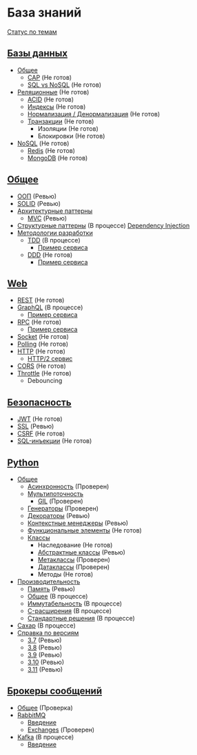 # База знаний
[Статус по темам](STATUS.md)

## [Базы данных](database)
* [Общее](database/common)
  * [CAP](database/common/cap.md) (Не готов)
  * [SQL vs NoSQL](database/common/sql-vs-no-sql.md) (Не готов)
* [Реляционные](database/relational/) (Не готов)
  * [ACID](database/relational/acid.md) (Не готов)
  * [Индексы](database/relational/indexes.md) (Не готов)
  * [Нормализация / Денормализация](database/relational/normal.md) (Не готов)
  * [Транзакции](database/relational/transactions.md) (Не готов)
    * Изоляции (Не готов)
    * Блокировки (Не готов)
* [NoSQL](database/no-sql) (Не готов)
  * [Redis](database/no-sql/redis.md) (Не готов)
  * [MongoDB](database/no-sql/mongo-db.md) (Не готов)


## [Общее](common)
* [ООП](common/oop/init.md) (Ревью)
* [SOLID](common/solid.md) (Ревью)
* [Архитектурные паттерны](common/architecture-patterns)
  * [MVC](common/architecture-patterns/mvc.md) (Ревью)
* [Структурные паттерны](common/structure-patterns) (В процессе)
    [Dependency Injection](common/structure-patterns/di.md)
* [Методологии разработки](common/methodology)
  * [TDD](common/methodology/tdd.md) (В процессе)
    * [Пример сервиса](common/methodology/tdd-service)
  * [DDD](common/methodology/ddd.md) (Не готов)
    * [Пример сервиса](common/methodology/ddd-service)

## [Web](web)
* [REST](web/rest.md) (Не готов)
* [GraphQL](web/graphql.md) (В процессе)
  * [Пример сервиса](web/graphql-service)
* [RPC](web/rpc.md) (Не готов)
  * [Пример сервиса](web/rpc-service)
* [Socket](web/socket.md) (Не готов)
* [Polling](web/polling.md) (Не готов)
* [HTTP](web/http.md) (Не готов)
  * [HTTP/2 сервис](web/http2.0-service)
* [CORS](web/cors.md) (Не готов)
* [Throttle](web/throttle.md) (Не готов)
  * Debouncing

## [Безопасность](security)
* [JWT](security/jwt.md) (Не готов)
* [SSL](security/ssl.md) (Ревью)
* [CSRF](security/csrf.md) (Не готов)
* [SQL-инъекции](security/sql-injections.md) (Не готов)

## [Python](python)
* [Общее](python/common)
  * [Асинхронность](python/common/async.md) (Проверен)
  * [Мультипоточность](python/common/threading)
    * [GIL](python/common/threading/gil.md) (Проверен)
  * [Генераторы](python/common/generators.md) (Проверен)
  * [Декораторы](python/common/decorators.md) (Ревью)
  * [Контекстные менеджеры](python/common/context-manager.md) (Ревью)
  * [Функциональные элементы](python/common/functional.md) (Не готов)
  * [Классы](python/common/classes)
    * Наследование (Не готов)
    * [Абстрактные классы](python/common/classes/abstract_base_classes.md) (Ревью)
    * [Метаклассы](python/common/classes/metaclasses.md) (Проверен)
    * [Датаклассы](python/common/classes/dataclasses.md) (Проверен)
    * Методы (Не готов)
* [Производительность](python/perfomance)
  * [Память](python/perfomance/memory.md) (Ревью)
  * [Общее](python/perfomance/init.md) (В процессе)
  * [Иммутабельность](python/perfomance/immutables.md) (В процессе)
  * [C-расширения](python/perfomance/c.md) (В процессе)
  * [Стандартные решения](python/perfomance/standart.md) (В процессе)
* [Сахар](python/sugar.md) (В процессе)
* [Справка по версиям](python/versions)
  * [3.7](python/versions/3.7.md) (Ревью)
  * [3.8](python/versions/3.8.md) (Ревью)
  * [3.9](python/versions/3.9.md) (Ревью)
  * [3.10](python/versions/3.10.md) (Ревью)
  * [3.11](python/versions/3.11.md) (Ревью)

## [Брокеры сообщений](brokers)
* [Общее](brokers/common.md) (Проверка)
* [RabbitMQ](brokers/rabbitmq)
  * [Введение](brokers/rabbitmq/init.md)
  * [Exchanges](brokers/rabbitmq/exchanges.md) (Проверен)
* [Kafka](brokers/kafka) (В процессе)
  * [Введение](brokers/kafka/init.md)
